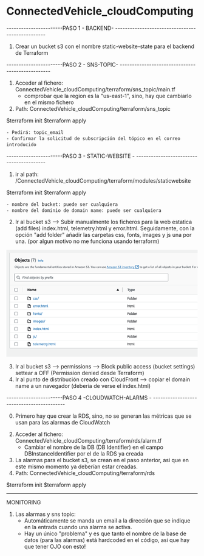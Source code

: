 # ConnectedVehicle_cloudComputing
-----------------------PASO 1 - BACKEND- -------------------------------------------------
1. Crear un bucket s3 con el nombre static-website-state para el backend de Terraform


-----------------------PASO 2 - SNS-TOPIC- -------------------------------------------------
1. Acceder al fichero: ConnectedVehicle_cloudComputing/terraform/sns_topic/main.tf
    - comprobar que la region es la "us-east-1", sino, hay que cambiarlo en el mismo fichero
2. Path: ConnectedVehicle_cloudComputing/terraform/sns_topic

$terraform init
$terraform apply

    - Pedirá: topic_email
    - Confirmar la solicitud de subscripción del tópico en el correo introducido


-----------------------PASO 3 - STATIC-WEBSITE - -----------------------------------------
1. ir al path: /ConnectedVehicle_cloudComputing/terraform/modules/staticwebsite

$terraform init
$terraform apply

    - nombre del bucket: puede ser cualquiera
    - nombre del dominio de domain name: puede ser cualquiera

2. Ir al bucket s3 --> Subir manualmente los ficheros para la web estatica (add files) index.html, telemetry.html y error.html. Seguidamente, con la opción "add folder" añadir las carpetas css, fonts, images y js una por una. (por algun motivo no me funciona usando terraform)

![Bucket s3 files](https://github.com/MarcGrauPujol/ConnectedVehicle_cloudComputing/blob/main/s3-bucket-objects.png)

3. Ir al bucket s3 --> permissions --> Block public access (bucket settings) settear a OFF  (Permission denied desde Terraform)
4. Ir al punto de distribución creado con CloudFront --> copiar el domain name a un navegador (debería de verse el index.html)


-----------------------PASO 4 -CLOUDWATCH-ALARMS - ------------------------------------------

0. Primero hay que crear la RDS, sino, no se generan las métricas que se usan para las alarmas de CloudWatch

<!-- 1. Acceder al fichero: ConnectedVehicle_cloudComputing/terraform/modules/cloudwatch/alarms/lookup.tf
    - Sustituir el nombre del topic que hay hardcoded por el nombre del topico creado anteriormente (paso 2). Para ver el nombre, simplemente hay que ir al servicio Amazon SNS y ir a la opcion Topics, alli se listan todos los que estan creados. -->
<!-- Esto ya no hace falta, ahora por defecto el nombre del topic es el mismo siempre. -->
2. Acceder al fichero: ConnectedVehicle_cloudComputing/terraform/rds/alarm.tf
    - Cambiar el nombre de la DB (DB Identifier) en el campo DBInstanceIdentifier por el de la RDS ya creada
3. La alarmas para el bucket s3, se crean en el paso anterior, asi que en este mismo momento ya deberían estar creadas.
4. Path: ConnectedVehicle_cloudComputing/terraform/rds


$terraform init
$terraform apply


------------------------------------------------------------------------------------------------------

MONITORING
1. Las alarmas y sns topic:
    - Automáticamente se manda un email a la dirección que se indique en la entrada cuando una alarma se activa.
    - Hay un único "problema" y es que tanto el nombre de la base de datos (para las alarmas) está hardcoded en el código, asi que hay que tener OJO con esto!